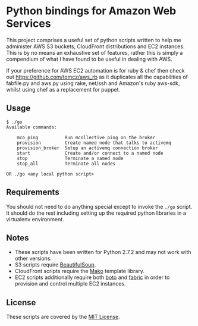 Python bindings for Amazon Web Services
=======================================

This project comprises a useful set of python scripts written to help me administer AWS S3 buckets, CloudFront
distributions and EC2 instances. This is by no means an exhaustive set of features, rather this is simply a
compendium of what I have found to be useful in dealing with AWS.

If your preference for AWS EC2 automation is for ruby & chef then check out https://github.com/tomcz/aws_rb as it
duplicates all the capabilities of fabfile.py and aws.py using rake, net/ssh and Amazon's ruby aws-sdk, whilst
using chef as a replacement for puppet.

Usage
-----

    $ ./go
    Available commands:

        mco_ping          Run mcollective ping on the broker
        provision         Create named node that talks to activemq
        provision_broker  Setup an activemq connection broker
        start             Create and/or connect to a named node
        stop              Terminate a named node
        stop_all          Terminate all nodes

    OR ./go <any local python script>

Requirements
------------

You should not need to do anything special except to invoke the `./go` script.
It should do the rest including setting up the required python libraries in a virtualenv environment.

Notes
-----

* These scripts have been written for Python 2.7.2 and may not work with other versions.
* S3 scripts require [BeautifulSoup](http://www.crummy.com/software/BeautifulSoup/).
* CloudFront scripts require the [Mako](http://www.makotemplates.org/) template library.
* EC2 scripts additionally require both [boto](http://boto.cloudhackers.com/index.html)
  and [fabric](http://docs.fabfile.org/en/1.4.0/index.html) in order to provision and control
  multiple EC2 instances.

License
-------

These scripts are covered by the [MIT License](http://www.opensource.org/licenses/mit-license.php).
